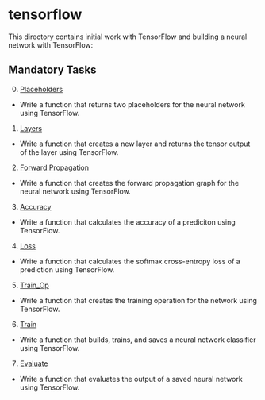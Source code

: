 # tensorflow

This directory contains initial work with TensorFlow and building a neural network with TensorFlow:

## Mandatory Tasks

0. [Placeholders](/supervised_learning/tensorflow/0-create_placeholders.py)

* Write a function that returns two placeholders for the neural network using TensorFlow.

1. [Layers](/supervised_learning/tensorflow/1-create_layer.py)

* Write a function that creates a new layer and returns the tensor output of the layer using TensorFlow.

2. [Forward Propagation](/supervised_learning/tensorflow/2-forward_prop.py)

* Write a function that creates the forward propagation graph for the neural network using TensorFlow.

3. [Accuracy](/supervised_learning/tensorflow/3-calculate_accuracy.py)

* Write a function that calculates the accuracy of a prediciton using TensorFlow.

4. [Loss](/supervised_learning/tensorflow/4-calculate_loss.py)

* Write a function that calculates the softmax cross-entropy loss of a prediction using TensorFlow.

5. [Train_Op](/supervised_learning/tensorflow/5-create_train_op.py)

* Write a function that creates the training operation for the network using TensorFlow.

6. [Train](/supervised_learning/tensorflow/6-train.py)

* Write a function that builds, trains, and saves a neural network classifier using TensorFlow.

7. [Evaluate](/supervised_learning/tensorflow/7-evaluate.py)

* Write a function that evaluates the output of a saved neural network using TensorFlow.
